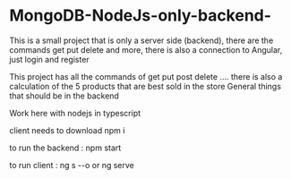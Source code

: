 # MongoDB-NodeJs-only-backend-
This is a small project that is only a server side (backend), there are the commands get put delete and more, there is also a connection to Angular, just login and register

This project has all the commands of get put post delete .... there is also a calculation of the 5 products that are best sold in the store General things that should be in the backend

Work here with nodejs in typescript

client needs to download npm i

to run the backend : npm start

to run client : ng s --o or ng serve
